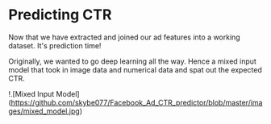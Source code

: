 # Predicting CTR

Now that we have extracted and joined our ad features into a working dataset. It's prediction time! 

Originally, we wanted to go deep learning all the way. Hence a mixed input model that took in image data and numerical data and spat out the expected CTR. 

!.[Mixed Input Model] (https://github.com/skybe077/Facebook_Ad_CTR_predictor/blob/master/images/mixed_model.jpg)
